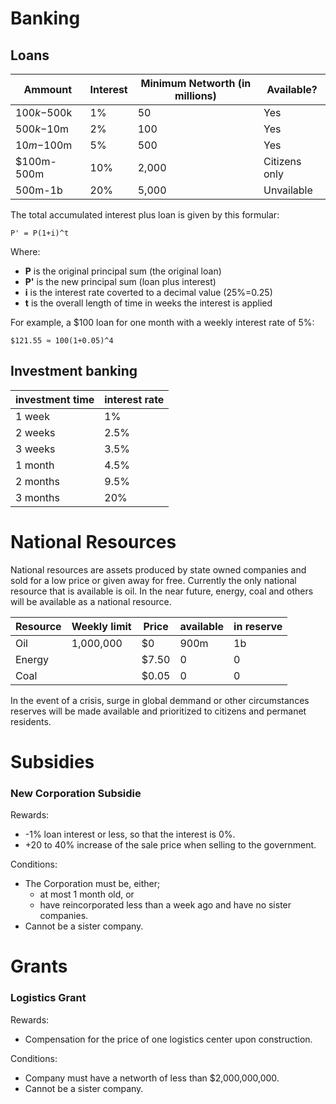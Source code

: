 # Banking
## Loans

  Ammount | Interest | Minimum Networth (in millions) | Available?
  ------- | -------- | ------------------------------ | ----------
  $100k-$500k | 1% | 50 | Yes
  $500k-$10m | 2% | 100 | Yes 
  $10m-$100m | 5% | 500 | Yes
  $100m-500m | 10% | 2,000 | Citizens only
  500m-1b| 20% | 5,000 | Unvailable
  
  The total accumulated interest plus loan is given by this formular:
  ```
  P' = P(1+i)^t
  ```
  Where:
  - **P** is the original principal sum (the original loan)
  - **P'** is the new principal sum (loan plus interest)
  - **i** is the interest rate coverted to a decimal value (25%=0.25)
  - **t** is the overall length of time in weeks the interest is applied

  For example, a $100 loan for one month with a weekly interest rate of 5%:
  ```
  $121.55 ≈ 100(1+0.05)^4
  ```

## Investment banking

investment time | interest rate
--------------- | -------------
1 week | 1%
2 weeks | 2.5%
3 weeks | 3.5%
1 month | 4.5%
2 months | 9.5%
3 months | 20%
  
# National Resources
National resources are assets produced by state owned companies and sold for a low price or given away for free. Currently the only national resource that is available is oil. In the near future, energy, coal and others will be available as a national resource.

Resource | Weekly limit | Price | available | in reserve
-------- | ------------ | ----- | --------- | ----------
Oil | 1,000,000 | $0 | 900m | 1b
Energy |  | $7.50 | 0 | 0
Coal |  | $0.05 | 0 | 0 | 0

In the event of a crisis, surge in global demmand or other circumstances reserves will be made available and prioritized to citizens and permanet residents.

# Subsidies

### New Corporation Subsidie
  Rewards:
  - -1% loan interest or less, so that the interest is 0%. 
  - +20 to 40% increase of the sale price when selling to the government.

  Conditions:
  - The Corporation must be, either;
    - at most 1 month old, or
    - have reincorporated less than a week ago and have no sister companies.
  - Cannot be a sister company.

# Grants

### Logistics Grant
  Rewards:
  - Compensation for the price of one logistics center upon construction.

  Conditions:
  - Company must have a networth of less than $2,000,000,000.
  - Cannot be a sister company.
